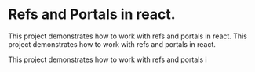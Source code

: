 # Refs and Portals in react.

This project demonstrates how to work with refs and portals in react.
This project demonstrates how to work with refs and portals in react.


This project demonstrates how to work with refs and portals i